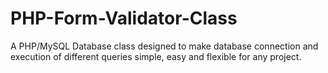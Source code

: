 # PHP-Form-Validator-Class
A PHP/MySQL Database class designed to make database connection and execution of different queries simple, easy and flexible for any project.

